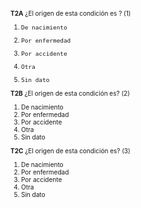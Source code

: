 <font size="0.5">

**T2A** ¿El origen de esta condición es ? (1)

1.     De nacimiento
2.     Por enfermedad
3.     Por accidente
4.     Otra
9.     Sin dato

**T2B** ¿El origen de esta condición es? (2)

1. De nacimiento
2. Por enfermedad
3. Por accidente
4. Otra
9. Sin dato

**T2C** ¿El origen de esta condición es? (3)

1. De nacimiento
2. Por enfermedad
3. Por accidente
4. Otra
9. Sin dato

</font>

